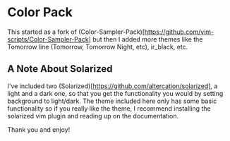 Color Pack
==========

This started as a fork of (Color-Sampler-Pack)[https://github.com/vim-scripts/Color-Sampler-Pack] but then I added more themes like the Tomorrow line (Tomorrow, Tomorrow Night, etc), ir_black, etc.


A Note About Solarized
---

I've included two (Solarized)[https://github.com/altercation/solarized], a light and a dark one, so that you get the functionality you would by setting background to light/dark. The theme included
here only has some basic functionality so if you really like the theme, I recommend installing the solarized vim plugin and reading up on the documentation.

Thank you and enjoy!
